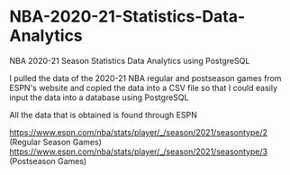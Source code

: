 # NBA-2020-21-Statistics-Data-Analytics
NBA 2020-21 Season Statistics Data Analytics using PostgreSQL

I pulled the data of the 2020-21 NBA regular and postseason games from ESPN's website and copied the data into a CSV file so that I could easily input the data into a database using PostgreSQL




All the data that is obtained is found through ESPN 

https://www.espn.com/nba/stats/player/_/season/2021/seasontype/2 (Regular Season Games)
https://www.espn.com/nba/stats/player/_/season/2021/seasontype/3 (Postseason Games)
